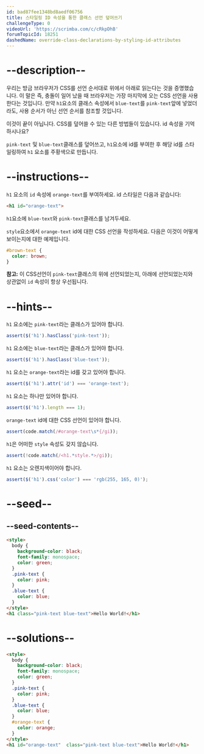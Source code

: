 ```yaml
---
id: bad87fee1348bd8aedf06756
title: 스타일링 ID 속성을 통한 클래스 선언 덮어쓰기
challengeType: 0
videoUrl: 'https://scrimba.com/c/cRkpDhB'
forumTopicId: 18251
dashedName: override-class-declarations-by-styling-id-attributes
---
```


# --description--

우리는 방금 브라우저가 CSS를 선언 순서대로 위에서 아래로 읽는다는 것을 증명했습니다. 이 말은 즉, 충돌이 일어 났을 때 브라우저는 가장 마지막에 오는 CSS 선언을 사용한다는 것입니다. 만약 `h1`요소의 클래스 속성에서 `blue-text`를 `pink-text`앞에 넣었더라도, 사용 순서가 아닌 선언 순서를 참조할 것입니다.

이것이 끝이 아닙니다. CSS를 덮어쓸 수 있는 다른 방법들이 있습니다. id 속성을 기억하시나요?

`pink-text` 및 `blue-text`클래스를 덮어쓰고, `h1`요소에 id를 부여한 후 해당 id를 스타일링하여 `h1` 요소를 주황색으로 만듭니다.

# --instructions--

`h1` 요소의 `id` 속성에 `orange-text`를 부여하세요. id 스타일은 다음과 같습니다:

```html
<h1 id="orange-text">
```

`h1`요소에 `blue-text`와 `pink-text`클래스를 남겨두세요.

`style`요소에서 `orange-text` id에 대한 CSS 선언을 작성하세요. 다음은 이것이 어떻게 보이는지에 대한 예제입니다.

```css
#brown-text {
  color: brown;
}
```

**참고:** 이 CSS선언이 `pink-text`클래스의 위에 선언되었는지, 아래에 선언되었는지와 상관없이 `id` 속성이 항상 우선됩니다.

# --hints--

`h1` 요소에는 `pink-text`라는 클래스가 있어야 합니다.

```js
assert($('h1').hasClass('pink-text'));
```

`h1` 요소에는 `blue-text`라는 클래스가 있어야 합니다.

```js
assert($('h1').hasClass('blue-text'));
```

`h1` 요소는 `orange-text`라는 id를 갖고 있어야 합니다.

```js
assert($('h1').attr('id') === 'orange-text');
```

`h1` 요소는 하나만 있어야 합니다.

```js
assert($('h1').length === 1);
```

`orange-text` id에 대한 CSS 선언이 있어야 합니다.

```js
assert(code.match(/#orange-text\s*{/gi));
```

`h1`은 어떠한 `style` 속성도 갖지 않습니다.

```js
assert(!code.match(/<h1.*style.*>/gi));
```

`h1` 요소는 오렌지색이어야 합니다.

```js
assert($('h1').css('color') === 'rgb(255, 165, 0)');
```

# --seed--

## --seed-contents--

```html
<style>
  body {
    background-color: black;
    font-family: monospace;
    color: green;
  }
  .pink-text {
    color: pink;
  }
  .blue-text {
    color: blue;
  }
</style>
<h1 class="pink-text blue-text">Hello World!</h1>
```

# --solutions--

```html
<style>
  body {
    background-color: black;
    font-family: monospace;
    color: green;
  }
  .pink-text {
    color: pink;
  }
  .blue-text {
    color: blue;
  }
  #orange-text {
    color: orange;
  }  
</style>
<h1 id="orange-text"  class="pink-text blue-text">Hello World!</h1>
```
